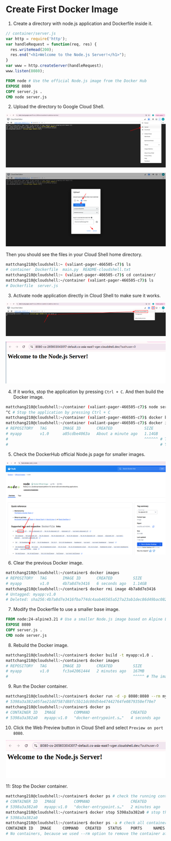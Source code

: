 # Create First Docker Image

1. Create a directory with node.js application and Dockerfile inside it.

```js
// container/server.js
var http = require('http');
var handleRequest = function(req, res) {
  res.writeHead(200);
  res.end("<h1>Welcome to the Node.js Server!</h1>");
}
var www = http.createServer(handleRequest);
www.listen(8080);
```


```Dockerfile
FROM node # Use the official Node.js image from the Docker Hub
EXPOSE 8080
COPY server.js .
CMD node server.js
```

2. Upload the directory to Google Cloud Shell.

![Upload to Cloud Shell 1](img/16-1.png)

![Upload to Cloud Shell 2](img/16-2.png)



Then you should see the files in your Cloud Shell home directory.

```bash
mattchang210@cloudshell:~ (valiant-pager-466505-c7)$ ls
# container  Dockerfile  main.py  README-cloudshell.txt
mattchang210@cloudshell:~ (valiant-pager-466505-c7)$ cd container/
mattchang210@cloudshell:~/container (valiant-pager-466505-c7)$ ls
# Dockerfile  server.js
```


3. Activate node application directly in Cloud Shell to make sure it works.

![Run Node App](img/16-3.png)

![Node App Result](img/16-4.png)


4. If it works, stop the application by pressing `Ctrl + C`. And then build the Docker image.

```bash
mattchang210@cloudshell:~/container (valiant-pager-466505-c7)$ node server.js
^C # Stop the application by pressing Ctrl + C
mattchang210@cloudshell:~/container (valiant-pager-466505-c7)$ docker build -t myapp:v1.0 . # Build the Docker image
mattchang210@cloudshell:~/container (valiant-pager-466505-c7)$ docker images # List the Docker images
# REPOSITORY   TAG       IMAGE ID       CREATED              SIZE
# myapp        v1.0      a85cdbe4063a   About a minute ago   1.14GB
#                                                            ^^^^^^ # This is a big image because it includes the whole Node.js runtime environment
#                                                                   # You can use a smaller base image like 'node:alpine' to reduce the size
```

5. Check the DockerHub official Node.js page for smaller images.

![DockerHub Node.js](img/16-5.png)

6. Clear the previous Docker image.

```bash
mattchang210@cloudshell:~/container$ docker images
# REPOSITORY   TAG       IMAGE ID       CREATED         SIZE
# myapp        v1.0      4b7a8d7e3416   6 seconds ago   1.14GB
mattchang210@cloudshell:~/container$ docker rmi image 4b7a8d7e3416
# Untagged: myapp:v1.0
# Deleted: sha256:4b7a8d7e3416fba774dc4aab46565a527a23ab1dec86d49bac08253d022f6842
```

7. Modify the Dockerfile to use a smaller base image.

```Dockerfile
FROM node:24-alpine3.21 # Use a smaller Node.js image based on Alpine Linux
EXPOSE 8080
COPY server.js .
CMD node server.js
```

8. Rebuild the Docker image.

```bash
mattchang210@cloudshell:~/container$ docker build -t myapp:v1.0 .
mattchang210@cloudshell:~/container$ docker images
# REPOSITORY   TAG       IMAGE ID       CREATED         SIZE
# myapp        v1.0      fc3a42061444   2 minutes ago   167MB
#                                                       ^^^^^ # The image size is significantly reduced
```

9. Run the Docker container.

```bash
mattchang210@cloudshell:~/container$ docker run -d -p 8080:8080 --rm myapp:v1.0
# 5398a3a382a05fae21dd7587d88fc5b11dc00d54e47442764fe0879350ef70e7
mattchang210@cloudshell:~/container$ docker ps
# CONTAINER ID   IMAGE        COMMAND                  CREATED         STATUS         PORTS                    NAMES
# 5398a3a382a0   myapp:v1.0   "docker-entrypoint.s…"   4 seconds ago   Up 4 seconds   0.0.0.0:8080->8080/tcp   frosty_wu
```

10. Click the Web Preview button in Cloud Shell and select `Preview on port 8080`.

![Web Preview](img/16-6.png)

11: Stop the Docker container.

```bash
mattchang210@cloudshell:~/container$ docker ps # check the running containers
# CONTAINER ID   IMAGE        COMMAND                  CREATED         STATUS         PORTS                    NAMES
# 5398a3a382a0   myapp:v1.0   "docker-entrypoint.s…"   2 minutes ago   Up 2 minutes   0.0.0.0:8080->8080/tcp   frosty_wu
mattchang210@cloudshell:~/container$ docker stop 5398a3a382a0 # stop the container using its ID
# 5398a3a382a0
mattchang210@cloudshell:~/container$ docker ps -a # check all containers (including stopped ones)
CONTAINER ID   IMAGE     COMMAND   CREATED   STATUS    PORTS     NAMES
# No containers, because we used --rm option to remove the container after stopping it
```


